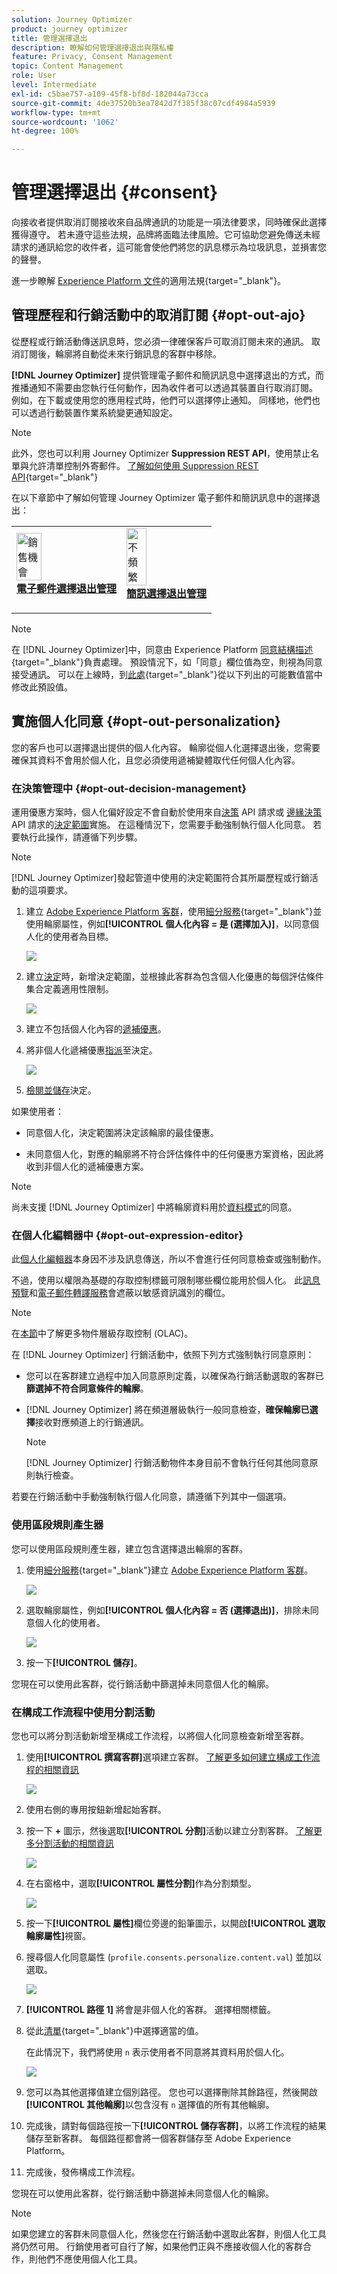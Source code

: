 ```yaml
---
solution: Journey Optimizer
product: journey optimizer
title: 管理選擇退出
description: 瞭解如何管理選擇退出與隱私權
feature: Privacy, Consent Management
topic: Content Management
role: User
level: Intermediate
exl-id: c5bae757-a109-45f8-bf8d-182044a73cca
source-git-commit: 4de37520b3ea7842d7f385f38c07cdf4984a5939
workflow-type: tm+mt
source-wordcount: '1062'
ht-degree: 100%

---
```


# 管理選擇退出 {#consent}

向接收者提供取消訂閱接收來自品牌通訊的功能是一項法律要求，同時確保此選擇獲得遵守。 若未遵守這些法規，品牌將面臨法律風險。它可協助您避免傳送未經請求的通訊給您的收件者，這可能會使他們將您的訊息標示為垃圾訊息，並損害您的聲譽。

進一步瞭解 [Experience Platform 文件](https://experienceleague.adobe.com/docs/experience-platform/privacy/regulations/overview.html?lang=zh-Hant#regulations)的適用法規{target="_blank"}。

## 管理歷程和行銷活動中的取消訂閱 {#opt-out-ajo}

從歷程或行銷活動傳送訊息時，您必須一律確保客戶可取消訂閱未來的通訊。 取消訂閱後，輪廓將自動從未來行銷訊息的客群中移除。

**[!DNL Journey Optimizer]** 提供管理電子郵件和簡訊訊息中選擇退出的方式，而推播通知不需要由您執行任何動作，因為收件者可以透過其裝置自行取消訂閱。 例如，在下載或使用您的應用程式時，他們可以選擇停止通知。 同樣地，他們也可以透過行動裝置作業系統變更通知設定。

>[!NOTE]
>
>此外，您也可以利用 Journey Optimizer **Suppression REST API**，使用禁止名單與允許清單控制外寄郵件。 [了解如何使用 Suppression REST API](https://developer.adobe.com/journey-optimizer-apis/references/suppression/){target="_blank"}


在以下章節中了解如何管理 Journey Optimizer 電子郵件和簡訊訊息中的選擇退出：

<table style="table-layout:fixed"><tr style="border: 0;">
<td>
<a href="../email/email-opt-out.md">
<img alt="銷售機會" src="../assets/do-not-localize/privacy-email-optout.jpeg" width="50%">
</a>
<div><a href="../email/email-opt-out.md"><strong>電子郵件選擇退出管理</strong>
</div>
<p>
</td>
<td>
<a href="../sms/sms-opt-out.md">
<img alt="不頻繁" src="../assets/do-not-localize/privacy-sms-opt-out.jpeg" width="50%">
</a>
<div>
<a href="../sms/sms-opt-out.md"><strong>簡訊選擇退出管理</strong></a>
</div>
<p></td>
</tr></table>

>[!NOTE]
>
>在 [!DNL Journey Optimizer]中，同意由 Experience Platform [同意結構描述](https://experienceleague.adobe.com/docs/experience-platform/xdm/field-groups/profile/consents.html?lang=zh-Hant){target="_blank"}負責處理。 預設情況下，如「同意」欄位值為空，則視為同意接受通訊。 可以在上線時，到[此處](https://experienceleague.adobe.com/docs/experience-platform/xdm/data-types/consents.html?lang=zh-Hant#choice-values){target="_blank"}從以下列出的可能數值當中修改此預設值。

## 實施個人化同意 {#opt-out-personalization}

您的客戶也可以選擇退出提供的個人化內容。 輪廓從個人化選擇退出後，您需要確保其資料不會用於個人化，且您必須使用遞補變體取代任何個人化內容。

### 在決策管理中 {#opt-out-decision-management}

運用優惠方案時，個人化偏好設定不會自動於使用來自[決策](../offers/api-reference/offer-delivery-api/decisioning-api.md) API 請求或 [邊緣決策](../offers/api-reference/offer-delivery-api/edge-decisioning-api.md) API 請求的[決定範圍](../offers/offer-activities/create-offer-activities.md#add-decision-scopes)實施。 在這種情況下，您需要手動強制執行個人化同意。 若要執行此操作，請遵循下列步驟。

>[!NOTE]
>
>[!DNL Journey Optimizer]發起管道中使用的決定範圍符合其所屬歷程或行銷活動的這項要求。

1. 建立 [Adobe Experience Platform 客群](../audience/access-audiences.md)，使用[細分服務](https://experienceleague.adobe.com/docs/experience-platform/segmentation/ui/overview.html?lang=zh-Hant){target="_blank"}並使用輪廓屬性，例如&#x200B;**[!UICONTROL 個人化內容 = 是 (選擇加入)]**，以同意個人化的使用者為目標。

   ![](assets/perso-consent-od-audience.png)

1. 建立[決定](../offers/offer-activities/create-offer-activities.md)時，新增決定範圍，並根據此客群為包含個人化優惠的每個評估條件集合定義適用性限制。

   ![](assets/perso-consent-od-audience-decision.png)

1. 建立不包括個人化內容的[遞補優惠](../offers/offer-library/creating-fallback-offers.md)。

1. 將非個人化遞補優惠[指派](../offers/offer-activities/create-offer-activities.md#add-fallback)至決定。

   ![](assets/perso-consent-od-audience-fallback.png)

1. [檢閱並儲存](../offers/offer-activities/create-offer-activities.md#review)決定。

如果使用者：

* 同意個人化，決定範圍將決定該輪廓的最佳優惠。

* 未同意個人化，對應的輪廓將不符合評估條件中的任何優惠方案資格，因此將收到非個人化的遞補優惠方案。

>[!NOTE]
>
>尚未支援 [!DNL Journey Optimizer] 中將輪廓資料用於[資料模式](../offers/ranking/ai-models.md)的同意。

### 在個人化編輯器中 {#opt-out-expression-editor}

此[個人化編輯器](../personalization/personalization-build-expressions.md)本身因不涉及訊息傳送，所以不會進行任何同意檢查或強制動作。

不過，使用以權限為基礎的存取控制標籤可限制哪些欄位能用於個人化。 此[訊息預覽](../content-management/preview.md)和[電子郵件轉譯服務](../content-management/rendering.md)會遮蔽以敏感資訊識別的欄位。

>[!NOTE]
>
>在[本節](../administration/object-based-access.md)中了解更多物件層級存取控制 (OLAC)。

在 [!DNL Journey Optimizer] 行銷活動中，依照下列方式強制執行同意原則：

* 您可以在客群建立過程中加入同意原則定義，以確保為行銷活動選取的客群已&#x200B;**篩選掉不符合同意條件的輪廓**。 

* [!DNL Journey Optimizer] 將在頻道層級執行一般同意檢查，**確保輪廓已選擇**&#x200B;接收對應頻道上的行銷通訊。

  >[!NOTE]
  >
  >[!DNL Journey Optimizer] 行銷活動物件本身目前不會執行任何其他同意原則執行檢查。

若要在行銷活動中手動強制執行個人化同意，請遵循下列其中一個選項。

### 使用區段規則產生器

您可以使用區段規則產生器，建立包含選擇退出輪廓的客群。

1. 使用[細分服務](https://experienceleague.adobe.com/docs/experience-platform/segmentation/ui/overview.html?lang=zh-Hant){target="_blank"}建立 [Adobe Experience Platform 客群](../audience/access-audiences.md)。

   ![](assets/perso-consent-audience-build-rule.png)

1. 選取輪廓屬性，例如&#x200B;**[!UICONTROL 個人化內容 = 否 (選擇退出)]**，排除未同意個人化的使用者。

   ![](assets/perso-consent-audience-no.png)

1. 按一下&#x200B;**[!UICONTROL 儲存]**。

您現在可以使用此客群，從行銷活動中篩選掉未同意個人化的輪廓。

### 在構成工作流程中使用分割活動

您也可以將分割活動新增至構成工作流程，以將個人化同意檢查新增至客群。

1. 使用&#x200B;**[!UICONTROL 撰寫客群]**&#x200B;選項建立客群。 [了解更多如何建立構成工作流程的相關資訊](../audience/create-compositions.md)

   ![](assets/perso-consent-audience-compose.png)

1. 使用右側的專用按鈕新增起始客群。

1. 按一下 **+** 圖示，然後選取&#x200B;**[!UICONTROL 分割]**&#x200B;活動以建立分割客群。 [了解更多分割活動的相關資訊](../audience/composition-canvas.md#split)

   ![](assets/perso-consent-audience-split.png)

1. 在右窗格中，選取&#x200B;**[!UICONTROL 屬性分割]**&#x200B;作為分割類型。

   ![](assets/perso-consent-audience-attribute-split.png)

1. 按一下&#x200B;**[!UICONTROL 屬性]**&#x200B;欄位旁邊的鉛筆圖示，以開啟&#x200B;**[!UICONTROL 選取輪廓屬性]**&#x200B;視窗。

1. 搜尋個人化同意屬性 (`profile.consents.personalize.content.val`) 並加以選取。

   ![](assets/perso-consent-audience-consent-attribute.png)

1. **[!UICONTROL 路徑 1]** 將會是非個人化的客群。 選擇相關標籤。

1. 從此[清單](https://experienceleague.adobe.com/docs/experience-platform/xdm/data-types/consents.html?lang=zh-Hant#choice-values){target="_blank"}中選擇適當的值。

   在此情況下，我們將使用 `n` 表示使用者不同意將其資料用於個人化。

   ![](assets/perso-consent-audience-path-1-n.png)

1. 您可以為其他選擇值建立個別路徑。 您也可以選擇刪除其餘路徑，然後開啟&#x200B;**[!UICONTROL 其他輪廓]**&#x200B;以包含沒有 `n` 選擇值的所有其他輪廓。

1. 完成後，請對每個路徑按一下&#x200B;**[!UICONTROL 儲存客群]**，以將工作流程的結果儲存至新客群。 每個路徑都會將一個客群儲存至 Adobe Experience Platform。

1. 完成後，發佈構成工作流程。

您現在可以使用此客群，從行銷活動中篩選掉未同意個人化的輪廓。

>[!NOTE]
>
>如果您建立的客群未同意個人化，然後您在行銷活動中選取此客群，則個人化工具將仍然可用。 行銷使用者可自行了解，如果他們正與不應接收個人化的客群合作，則他們不應使用個人化工具。

